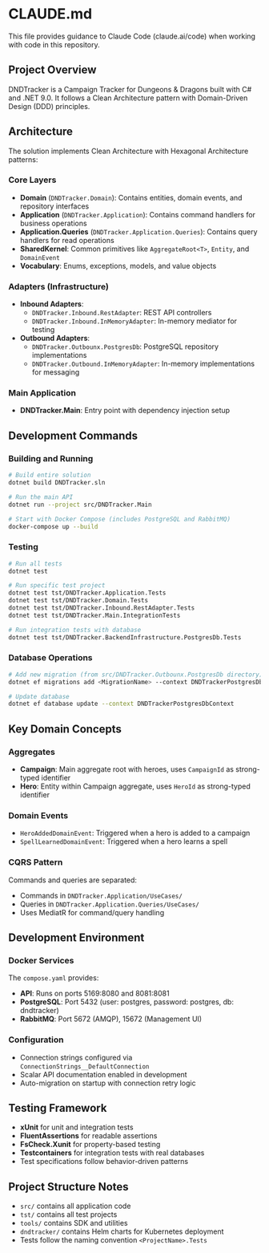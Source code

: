 # CLAUDE.md

This file provides guidance to Claude Code (claude.ai/code) when working with code in this repository.

## Project Overview

DNDTracker is a Campaign Tracker for Dungeons & Dragons built with C# and .NET 9.0. It follows a Clean Architecture pattern with Domain-Driven Design (DDD) principles.

## Architecture

The solution implements Clean Architecture with Hexagonal Architecture patterns:

### Core Layers
- **Domain** (`DNDTracker.Domain`): Contains entities, domain events, and repository interfaces
- **Application** (`DNDTracker.Application`): Contains command handlers for business operations
- **Application.Queries** (`DNDTracker.Application.Queries`): Contains query handlers for read operations
- **SharedKernel**: Common primitives like `AggregateRoot<T>`, `Entity`, and `DomainEvent`
- **Vocabulary**: Enums, exceptions, models, and value objects

### Adapters (Infrastructure)
- **Inbound Adapters**: 
  - `DNDTracker.Inbound.RestAdapter`: REST API controllers
  - `DNDTracker.Inbound.InMemoryAdapter`: In-memory mediator for testing
- **Outbound Adapters**:
  - `DNDTracker.Outbounx.PostgresDb`: PostgreSQL repository implementations
  - `DNDTracker.Outbound.InMemoryAdapter`: In-memory implementations for messaging

### Main Application
- **DNDTracker.Main**: Entry point with dependency injection setup

## Development Commands

### Building and Running
```bash
# Build entire solution
dotnet build DNDTracker.sln

# Run the main API
dotnet run --project src/DNDTracker.Main

# Start with Docker Compose (includes PostgreSQL and RabbitMQ)
docker-compose up --build
```

### Testing
```bash
# Run all tests
dotnet test

# Run specific test project
dotnet test tst/DNDTracker.Application.Tests
dotnet test tst/DNDTracker.Domain.Tests
dotnet test tst/DNDTracker.Inbound.RestAdapter.Tests
dotnet test tst/DNDTracker.Main.IntegrationTests

# Run integration tests with database
dotnet test tst/DNDTracker.BackendInfrastructure.PostgresDb.Tests
```

### Database Operations
```bash
# Add new migration (from src/DNDTracker.Outbounx.PostgresDb directory)
dotnet ef migrations add <MigrationName> --context DNDTrackerPostgresDbContext

# Update database
dotnet ef database update --context DNDTrackerPostgresDbContext
```

## Key Domain Concepts

### Aggregates
- **Campaign**: Main aggregate root with heroes, uses `CampaignId` as strong-typed identifier
- **Hero**: Entity within Campaign aggregate, uses `HeroId` as strong-typed identifier

### Domain Events
- `HeroAddedDomainEvent`: Triggered when a hero is added to a campaign
- `SpellLearnedDomainEvent`: Triggered when a hero learns a spell

### CQRS Pattern
Commands and queries are separated:
- Commands in `DNDTracker.Application/UseCases/`
- Queries in `DNDTracker.Application.Queries/UseCases/`
- Uses MediatR for command/query handling

## Development Environment

### Docker Services
The `compose.yaml` provides:
- **API**: Runs on ports 5169:8080 and 8081:8081
- **PostgreSQL**: Port 5432 (user: postgres, password: postgres, db: dndtracker)
- **RabbitMQ**: Port 5672 (AMQP), 15672 (Management UI)

### Configuration
- Connection strings configured via `ConnectionStrings__DefaultConnection`
- Scalar API documentation enabled in development
- Auto-migration on startup with connection retry logic

## Testing Framework
- **xUnit** for unit and integration tests
- **FluentAssertions** for readable assertions
- **FsCheck.Xunit** for property-based testing
- **Testcontainers** for integration tests with real databases
- Test specifications follow behavior-driven patterns

## Project Structure Notes
- `src/` contains all application code
- `tst/` contains all test projects
- `tools/` contains SDK and utilities
- `dndtracker/` contains Helm charts for Kubernetes deployment
- Tests follow the naming convention `<ProjectName>.Tests`